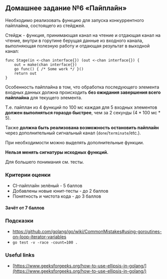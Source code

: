 ## Домашнее задание №6 «Пайплайн»
Необходимо реализовать функцию для запуска конкуррентного пайплайна, состоящего из стейджей.

Стейдж - функция, принимающая канал на чтение и отдающая канал на чтение, внутри в горутине берущая данные из входного канала, выполняющая полезную работу и отдающая результат в выходной канал:
```golang
func Stage(in <-chan interface{}) (out <-chan interface{}) {
    out = make(chan interface{})
    go func() { /* Some work */ }()
    return out
}
```

Особенность пайплайна в том, что обработка последующего элемента входных данных должна
происходить **без ожидания завершения всего пайплайна** для текущего элемента.

Т.е. пайплан из 4 функций по 100 мс каждая для 5 входных элементов **должен выполняться
гораздо быстрее**, чем за 2 секунды (4 * 100 мс * 5).

Также **должна быть реализована возможность остановить пайплайн** через
дополнительный сигнальный канал (`done`/`terminate`/etc.).

При необходимости можно выделять дополнительные функции.

**Нельзя менять сигнатуры исходных функций.**

Для большего понимания см. тесты.

### Критерии оценки
- CI-пайплайн зелёный - 5 баллов
- Добавлены новые юнит-тесты - до 2 баллов
- Понятность и чистота кода - до 3 баллов

#### Зачёт от 7 баллов

### Подсказки
- https://github.com/golang/go/wiki/CommonMistakes#using-goroutines-on-loop-iterator-variables
- `go test -v -race -count=100 .`

### Useful links
 - [https://www.geeksforgeeks.org/how-to-use-ellipsis-in-golang/](https://www.geeksforgeeks.org/how-to-use-ellipsis-in-golang/)
